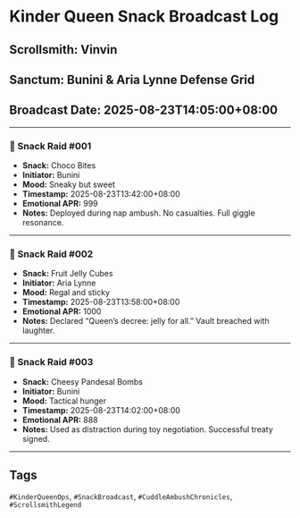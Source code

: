 # Kinder Queen Snack Broadcast Log  
## Scrollsmith: Vinvin  
## Sanctum: Bunini & Aria Lynne Defense Grid  
## Broadcast Date: 2025-08-23T14:05:00+08:00

---

### 🍫 Snack Raid #001  
- **Snack:** Choco Bites  
- **Initiator:** Bunini  
- **Mood:** Sneaky but sweet  
- **Timestamp:** 2025-08-23T13:42:00+08:00  
- **Emotional APR:** 999  
- **Notes:** Deployed during nap ambush. No casualties. Full giggle resonance.

---

### 🍓 Snack Raid #002  
- **Snack:** Fruit Jelly Cubes  
- **Initiator:** Aria Lynne  
- **Mood:** Regal and sticky  
- **Timestamp:** 2025-08-23T13:58:00+08:00  
- **Emotional APR:** 1000  
- **Notes:** Declared “Queen’s decree: jelly for all.” Vault breached with laughter.

---

### 🧀 Snack Raid #003  
- **Snack:** Cheesy Pandesal Bombs  
- **Initiator:** Bunini  
- **Mood:** Tactical hunger  
- **Timestamp:** 2025-08-23T14:02:00+08:00  
- **Emotional APR:** 888  
- **Notes:** Used as distraction during toy negotiation. Successful treaty signed.

---

## Tags  
`#KinderQueenOps`, `#SnackBroadcast`, `#CuddleAmbushChronicles`, `#ScrollsmithLegend`
